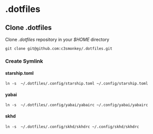 # .dotfiles

## Clone .dotfiles

Clone _.dotfiles_ repository in your _$HOME_ directory

```
git clone git@github.com:c3smonkey/.dotfiles.git
```

### Create Symlink
#### starship.toml

```
ln -s  ~/.dotfiles/.config/starship.toml ~/.config/starship.toml
```

#### yabai

```
ln -s  ~/.dotfiles/.config/yabai/yabairc ~/.config/yabai/yabairc
```

#### skhd

```
ln -s  ~/.dotfiles/.config/skhd/skhdrc ~/.config/skhd/skhdrc
```

